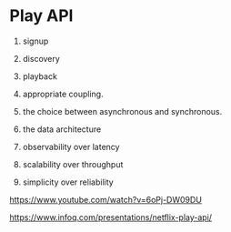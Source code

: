 
# Play API

1. signup
2. discovery
3. playback

1. appropriate coupling. 
2. the choice between asynchronous and synchronous. 
3. the data architecture

1. observability over latency
1. scalability over throughput
1. simplicity over reliability

https://www.youtube.com/watch?v=6oPj-DW09DU

https://www.infoq.com/presentations/netflix-play-api/


